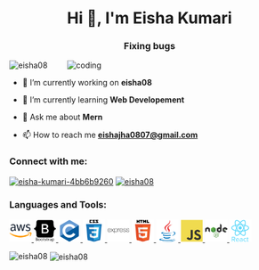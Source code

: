 
<h1 align="center">Hi 👋, I'm Eisha Kumari</h1>
<h3 align="center">Fixing bugs</h3>
<img align="right" alt="coding" width="400" src="https://media.giphy.com/media/u2pmTWUi0MXjyrMaVj/giphy.gif">
<p align="left"> <img src="https://komarev.com/ghpvc/?username=eisha08&label=Profile%20views&color=0e75b6&style=flat" alt="eisha08" /> </p>

- 🔭 I’m currently working on **eisha08**

- 🌱 I’m currently learning **Web Developement**

- 💬 Ask me about **Mern**

- 📫 How to reach me **eishajha0807@gmail.com**

<h3 align="left">Connect with me:</h3>
<p align="left">
<a href="https://linkedin.com/in/eisha-kumari-4bb6b9260" target="blank"><img align="center" src="https://raw.githubusercontent.com/rahuldkjain/github-profile-readme-generator/master/src/images/icons/Social/linked-in-alt.svg" alt="eisha-kumari-4bb6b9260" height="30" width="40" /></a>
<a href="https://auth.geeksforgeeks.org/user/eisha08" target="blank"><img align="center" src="https://raw.githubusercontent.com/rahuldkjain/github-profile-readme-generator/master/src/images/icons/Social/geeks-for-geeks.svg" alt="eisha08" height="30" width="40" /></a>
</p>

<h3 align="left">Languages and Tools:</h3>
<p align="left"> <a href="https://aws.amazon.com" target="_blank" rel="noreferrer"> <img src="https://raw.githubusercontent.com/devicons/devicon/master/icons/amazonwebservices/amazonwebservices-original-wordmark.svg" alt="aws" width="40" height="40"/> </a> <a href="https://getbootstrap.com" target="_blank" rel="noreferrer"> <img src="https://raw.githubusercontent.com/devicons/devicon/master/icons/bootstrap/bootstrap-plain-wordmark.svg" alt="bootstrap" width="40" height="40"/> </a> <a href="https://www.cprogramming.com/" target="_blank" rel="noreferrer"> <img src="https://raw.githubusercontent.com/devicons/devicon/master/icons/c/c-original.svg" alt="c" width="40" height="40"/> </a> <a href="https://www.w3schools.com/css/" target="_blank" rel="noreferrer"> <img src="https://raw.githubusercontent.com/devicons/devicon/master/icons/css3/css3-original-wordmark.svg" alt="css3" width="40" height="40"/> </a> <a href="https://expressjs.com" target="_blank" rel="noreferrer"> <img src="https://raw.githubusercontent.com/devicons/devicon/master/icons/express/express-original-wordmark.svg" alt="express" width="40" height="40"/> </a> <a href="https://www.w3.org/html/" target="_blank" rel="noreferrer"> <img src="https://raw.githubusercontent.com/devicons/devicon/master/icons/html5/html5-original-wordmark.svg" alt="html5" width="40" height="40"/> </a> <a href="https://www.java.com" target="_blank" rel="noreferrer"> <img src="https://raw.githubusercontent.com/devicons/devicon/master/icons/java/java-original.svg" alt="java" width="40" height="40"/> </a> <a href="https://developer.mozilla.org/en-US/docs/Web/JavaScript" target="_blank" rel="noreferrer"> <img src="https://raw.githubusercontent.com/devicons/devicon/master/icons/javascript/javascript-original.svg" alt="javascript" width="40" height="40"/> </a> <a href="https://nodejs.org" target="_blank" rel="noreferrer"> <img src="https://raw.githubusercontent.com/devicons/devicon/master/icons/nodejs/nodejs-original-wordmark.svg" alt="nodejs" width="40" height="40"/> </a> <a href="https://reactjs.org/" target="_blank" rel="noreferrer"> <img src="https://raw.githubusercontent.com/devicons/devicon/master/icons/react/react-original-wordmark.svg" alt="react" width="40" height="40"/> </a> </p>

<p><img align="left" src="https://github-readme-stats.vercel.app/api/top-langs?username=eisha08&show_icons=true&locale=en&layout=compact" alt="eisha08" /></p>

<p>&nbsp;<img align="center" src="https://github-readme-stats.vercel.app/api?username=eisha08&show_icons=true&locale=en" alt="eisha08" /></p>
